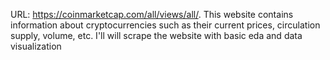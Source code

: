 URL: https://coinmarketcap.com/all/views/all/. This website contains information about cryptocurrencies such as their current prices, circulation supply, volume, etc.
I'll will scrape the website with basic eda and data visualization